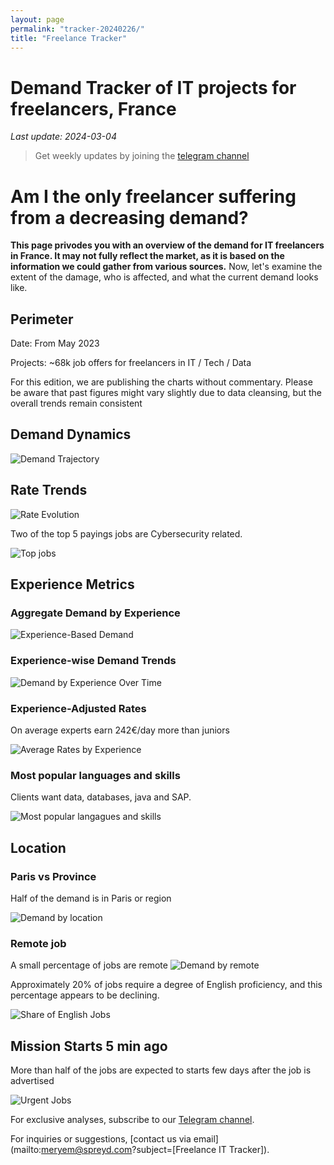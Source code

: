 ```yaml
---
layout: page
permalink: "tracker-20240226/"
title: "Freelance Tracker"
---
```

# Demand Tracker of IT projects for freelancers, France

*Last update: 2024-03-04*

> Get weekly updates by joining the [telegram
> channel](https://t.me/+3y9PJaF335UxYTg0)

# Am I the only freelancer suffering from a decreasing demand?

**This page privodes you with an overview of the demand for IT freelancers in France. It may not fully reflect the market, as it is based on the information we could gather from various sources.**
Now, let's examine the extent of the damage, who is affected, and what the current demand looks like.

## Perimeter

Date: From May 2023

Projects: ~68k job offers for freelancers in IT / Tech / Data

For this edition, we are publishing the charts without commentary. Please be aware that past figures might vary slightly due to data cleansing, but the overall trends remain consistent

## Demand Dynamics

![Demand Trajectory](figs/20240226_missions_by_week.png)

## Rate Trends

![Rate Evolution](figs/20240226_missions_by_week_rate.png)

Two of the top 5 payings jobs are Cybersecurity related.

![Top jobs](figs/20240226_top5_paid_latex.png)

## Experience Metrics

### Aggregate Demand by Experience

![Experience-Based Demand](figs/20240226_exp_lvl.png)

### Experience-wise Demand Trends

![Demand by Experience Over Time](figs/20240226_missions_by_week_exp.png)

### Experience-Adjusted Rates

On average experts earn 242€/day more than juniors

![Average Rates by Experience](figs/20240226_exp_lvl_rate.png)

### Most popular languages and skills

Clients want data, databases, java and SAP.

![Most popular langagues and skills](figs/20240226_missions_by_skill.png)

## Location

### Paris vs Province

Half of the demand is in Paris or region

![Demand by location](figs/20240226_missions_by_location.png)

### Remote job

A small percentage of jobs are remote
![Demand by remote](figs/20240226_missions_by_remote.png)

Approximately 20% of jobs require a degree of English proficiency, and this percentage appears to be declining.

![Share of English Jobs](figs/20240226_missions_anglais.png)

## Mission Starts 5 min ago

More than half of the jobs are expected to starts few days after the job is advertised

![Urgent Jobs](figs/20240226_missions_by_urgent.png)

For exclusive analyses, subscribe to our [Telegram channel](https://t.me/+3y9PJaF335UxYTg0).

For inquiries or suggestions, [contact us via email](mailto:meryem@spreyd.com?subject=[Freelance IT Tracker]).
